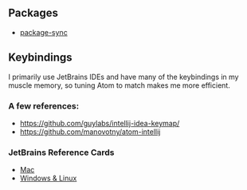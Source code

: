 ## Packages

* [package-sync](https://atom.io/packages/package-sync)

## Keybindings

I primarily use JetBrains IDEs and have many of the keybindings in my muscle
memory, so tuning Atom to match makes me more efficient.

### A few references:

* https://github.com/guylabs/intellij-idea-keymap/
* https://github.com/manovotny/atom-intellij

### JetBrains Reference Cards

* [Mac](https://resources.jetbrains.com/assets/products/intellij-idea/IntelliJIDEA_ReferenceCard_mac.pdf)
* [Windows & Linux](https://resources.jetbrains.com/assets/products/intellij-idea/IntelliJIDEA_ReferenceCard.pdf)
